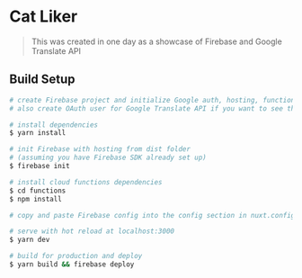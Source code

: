 # Cat Liker

> This was created in one day as a showcase of Firebase and Google Translate API

## Build Setup

```bash
# create Firebase project and initialize Google auth, hosting, functions, storage, and Firestore
# also create OAuth user for Google Translate API if you want to see that in action (just google a recent tutorial of the api setup)

# install dependencies
$ yarn install

# init Firebase with hosting from dist folder
# (assuming you have Firebase SDK already set up)
$ firebase init

# install cloud functions dependencies
$ cd functions
$ npm install

# copy and paste Firebase config into the config section in nuxt.config.js

# serve with hot reload at localhost:3000
$ yarn dev

# build for production and deploy
$ yarn build && firebase deploy
```